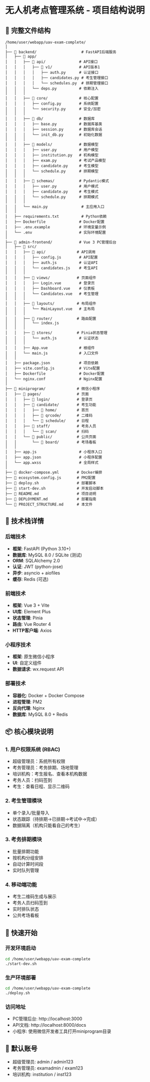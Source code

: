 # 无人机考点管理系统 - 项目结构说明

## 📁 完整文件结构

```
/home/user/webapp/uav-exam-complete/
│
├── 📂 backend/                    # FastAPI后端服务
│   ├── 📂 app/
│   │   ├── 📂 api/               # API接口
│   │   │   ├── 📂 v1/            # API版本1
│   │   │   │   ├── auth.py      # 认证接口
│   │   │   │   ├── candidates.py # 考生管理接口
│   │   │   │   └── schedules.py  # 排期管理接口
│   │   │   └── deps.py          # 依赖注入
│   │   │
│   │   ├── 📂 core/              # 核心配置
│   │   │   ├── config.py        # 系统配置
│   │   │   └── security.py      # 安全/加密
│   │   │
│   │   ├── 📂 db/                # 数据库
│   │   │   ├── base.py          # 数据库基类
│   │   │   ├── session.py       # 数据库会话
│   │   │   └── init_db.py       # 初始化数据
│   │   │
│   │   ├── 📂 models/            # 数据模型
│   │   │   ├── user.py          # 用户模型
│   │   │   ├── institution.py   # 机构模型
│   │   │   ├── exam.py          # 考试产品模型
│   │   │   ├── candidate.py     # 考生模型
│   │   │   └── schedule.py      # 排期模型
│   │   │
│   │   ├── 📂 schemas/           # Pydantic模式
│   │   │   ├── user.py          # 用户模式
│   │   │   ├── candidate.py     # 考生模式
│   │   │   └── schedule.py      # 排期模式
│   │   │
│   │   └── main.py               # 主应用入口
│   │
│   ├── requirements.txt          # Python依赖
│   ├── Dockerfile               # Docker配置
│   ├── .env.example             # 环境变量示例
│   └── .env                     # 实际环境配置
│
├── 📂 admin-frontend/            # Vue 3 PC管理后台
│   ├── 📂 src/
│   │   ├── 📂 api/              # API调用
│   │   │   ├── config.js        # API配置
│   │   │   ├── auth.js          # 认证API
│   │   │   └── candidates.js    # 考生API
│   │   │
│   │   ├── 📂 views/            # 页面组件
│   │   │   ├── Login.vue        # 登录页
│   │   │   ├── Dashboard.vue    # 仪表板
│   │   │   └── Candidates.vue   # 考生管理
│   │   │
│   │   ├── 📂 layouts/          # 布局组件
│   │   │   └── MainLayout.vue   # 主布局
│   │   │
│   │   ├── 📂 router/           # 路由配置
│   │   │   └── index.js
│   │   │
│   │   ├── 📂 stores/           # Pinia状态管理
│   │   │   └── auth.js          # 认证状态
│   │   │
│   │   ├── App.vue              # 根组件
│   │   └── main.js              # 入口文件
│   │
│   ├── package.json             # 项目依赖
│   ├── vite.config.js           # Vite配置
│   ├── Dockerfile               # Docker配置
│   └── nginx.conf               # Nginx配置
│
├── 📂 miniprogram/              # 微信小程序
│   ├── 📂 pages/                # 页面
│   │   ├── 📂 login/            # 登录页
│   │   ├── 📂 candidate/        # 考生功能
│   │   │   ├── 📂 home/         # 首页
│   │   │   ├── 📂 qrcode/       # 二维码
│   │   │   └── 📂 schedule/     # 日程
│   │   ├── 📂 staff/            # 考务人员
│   │   │   └── 📂 scan/         # 扫码
│   │   └── 📂 public/           # 公共页面
│   │       └── 📂 board/        # 考场看板
│   │
│   ├── app.js                   # 小程序入口
│   ├── app.json                 # 小程序配置
│   └── app.wxss                 # 全局样式
│
├── 📄 docker-compose.yml        # Docker编排
├── 📄 ecosystem.config.js       # PM2配置
├── 📄 deploy.sh                 # 部署脚本
├── 📄 start-dev.sh              # 开发启动脚本
├── 📄 README.md                 # 项目说明
├── 📄 DEPLOYMENT.md             # 部署指南
└── 📄 PROJECT_STRUCTURE.md      # 本文件

```

## 🔧 技术栈详情

### 后端技术
- **框架**: FastAPI (Python 3.10+)
- **数据库**: MySQL 8.0 / SQLite (测试)
- **ORM**: SQLAlchemy 2.0
- **认证**: JWT (python-jose)
- **异步**: asyncio + aiofiles
- **缓存**: Redis (可选)

### 前端技术
- **框架**: Vue 3 + Vite
- **UI库**: Element Plus
- **状态管理**: Pinia
- **路由**: Vue Router 4
- **HTTP客户端**: Axios

### 小程序技术
- **框架**: 原生微信小程序
- **UI**: 自定义组件
- **数据请求**: wx.request API

### 部署技术
- **容器化**: Docker + Docker Compose
- **进程管理**: PM2
- **反向代理**: Nginx
- **数据库**: MySQL 8.0 + Redis

## 📦 核心模块说明

### 1. 用户权限系统 (RBAC)
- 超级管理员：系统所有权限
- 考务管理员：考务排期、场地管理
- 培训机构：考生报名、查看本机构数据
- 考务人员：扫码签到
- 考生：查看日程、显示二维码

### 2. 考生管理模块
- 单个录入/批量导入
- 状态跟踪（待排期→已排期→考试中→完成）
- 数据隔离（机构只能看自己的考生）

### 3. 考务排期模块
- 批量排期功能
- 按机构分组安排
- 自动计算时间段
- 实时队列管理

### 4. 移动端功能
- 考生二维码生成与展示
- 考务人员扫码签到
- 实时排队状态
- 公共考场看板

## 🚀 快速开始

### 开发环境启动
```bash
cd /home/user/webapp/uav-exam-complete
./start-dev.sh
```

### 生产环境部署
```bash
cd /home/user/webapp/uav-exam-complete
./deploy.sh
```

### 访问地址
- PC管理后台: http://localhost:3000
- API文档: http://localhost:8000/docs
- 小程序: 使用微信开发者工具打开miniprogram目录

## 📝 默认账号
- 超级管理员: admin / admin123
- 考务管理员: examadmin / exam123
- 培训机构: institution / inst123
